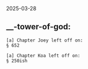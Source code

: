 2025-03-28

__-tower-of-god:
----------------
    [a] Chapter Joey left off on:
    § 652
    
    [a] Chapter Koa left off on:
    § 250ish
